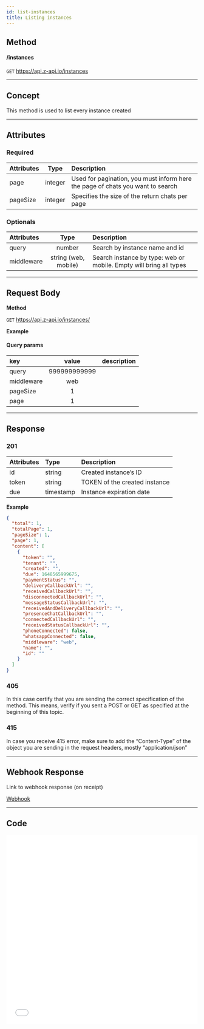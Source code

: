 ```yaml
---
id: list-instances
title: Listing instances 
---
```


## Method 

#### /instances

`GET` <https://api.z-api.io/instances>

---

## Concept

This method is used to list every instance created 

---

## Attributes
### Required 

| Attributes| Type | Description |
| :-- | :-: | :-- |
| page | integer | Used for pagination, you must inform here the page of chats you want to search |
| pageSize | integer | Specifies the size of the return chats per page|

### Optionals

| Attributes|  Type  | Description                         |
| :-------- | :----: | :--------------------------------   |
| query     | number | Search by instance name and id      |
| middleware   | string (web, mobile) | Search instance by type: web or mobile. Empty will bring all types |

---

## Request Body

**Method**

`GET` <https://api.z-api.io/instances/>

**Example**

#### Query params

| key         |    value     | description |
| :---------- | :----------: | :---------- |
| query       | 999999999999 |             |
| middleware  |     web      |             |
| pageSize    |      1       |             |
| page        |      1       |             |

---

## Response

### 201

| Attributes| Type      | Description                   |
| :-------- | :-------- | :---------------------------- |
| id        | string    | Created instance’s ID         |
| token     | string    | TOKEN of the created instance |
| due       | timestamp | Instance expiration date      |

**Example**

```json
{
  "total": 1,
  "totalPage": 1,
  "pageSize": 1,
  "page": 1,
  "content": [
    {
      "token": "",
      "tenant": "",
      "created": "",
      "due": 1648565999675,
      "paymentStatus": "",
      "deliveryCallbackUrl": "",
      "receivedCallbackUrl": "",
      "disconnectedCallbackUrl": "",
      "messageStatusCallbackUrl": "",
      "receivedAndDeliveryCallbackUrl": "",
      "presenceChatCallbackUrl": "",
      "connectedCallbackUrl": "",
      "receivedStatusCallbackUrl": "",
      "phoneConnected": false,
      "whatsappConnected": false,
      "middleware": "web",
      "name": "",
      "id": ""
    }
  ]
}
```

### 405

In this case certify that you are sending the correct specification of the method. This means, verify if you sent a POST or GET as specified at the beginning of this topic.

### 415

In case you receive 415 error, make sure to add the “Content-Type” of the object you are sending in the request headers, mostly “application/json”

---

## Webhook Response

Link to webhook response (on receipt)

[Webhook](../webhooks/on-message-received#response)

---

## Code

<iframe src="//api.apiembed.com/?source=https://raw.githubusercontent.com/Z-API/z-api-docs/main/json-examples/list-instances.json&targets=all" frameborder="0" scrolling="no" width="100%" height="500px" seamless></iframe>
